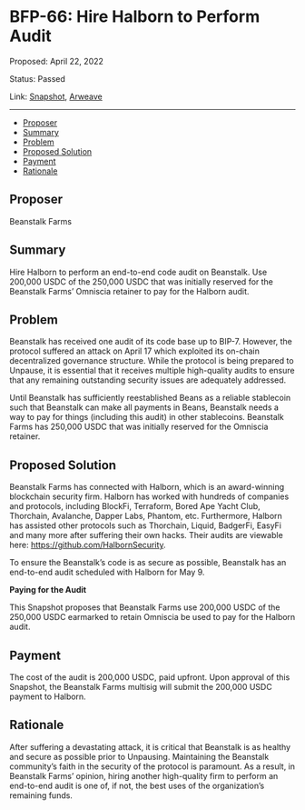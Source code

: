 # BFP-66: Hire Halborn to Perform Audit

Proposed: April 22, 2022

Status: Passed

Link: [Snapshot](https://snapshot.org/#/beanstalkfarms.eth/proposal/0x54fad9c756daa38bb4bafadbee2cea6cb98f380fe2d6a62fdf723d0b15430d42), [Arweave](https://arweave.net/KjAXTPzs-SDk1ufqeutkvBFOafjXmSI7CmFx7eyzcus)

---

- [Proposer](#proposer)
- [Summary](#summary)
- [Problem](#problem)
- [Proposed Solution](#proposed-solution)
- [Payment](#payment)
- [Rationale](#rationale)

## Proposer

Beanstalk Farms

## Summary

Hire Halborn to perform an end-to-end code audit on Beanstalk. Use 200,000 USDC of the 250,000 USDC that was initially reserved for the Beanstalk Farms’ Omniscia retainer to pay for the Halborn audit.

## Problem

Beanstalk has received one audit of its code base up to BIP-7. However, the protocol suffered an attack on April 17 which exploited its on-chain decentralized governance structure. While the protocol is being prepared to Unpause, it is essential that it receives multiple high-quality audits to ensure that any remaining outstanding security issues are adequately addressed.

Until Beanstalk has sufficiently reestablished Beans as a reliable stablecoin such that Beanstalk can make all payments in Beans, Beanstalk needs a way to pay for things (including this audit) in other stablecoins. Beanstalk Farms has 250,000 USDC that was initially reserved for the Omniscia retainer.

## Proposed Solution

Beanstalk Farms has connected with Halborn, which is an award-winning blockchain security firm. Halborn has worked with hundreds of companies and protocols, including BlockFi, Terraform, Bored Ape Yacht Club, Thorchain, Avalanche, Dapper Labs, Phantom, etc. Furthermore, Halborn has assisted other protocols such as Thorchain, Liquid, BadgerFi, EasyFi and many more after suffering their own hacks. Their audits are viewable here: https://github.com/HalbornSecurity.

To ensure the Beanstalk’s code is as secure as possible, Beanstalk has an end-to-end audit scheduled with Halborn for May 9.

**Paying for the Audit**

This Snapshot proposes that Beanstalk Farms use 200,000 USDC of the 250,000 USDC earmarked to retain Omniscia be used to pay for the Halborn audit.

## Payment
The cost of the audit is 200,000 USDC, paid upfront. Upon approval of this Snapshot, the Beanstalk Farms multisig will submit the 200,000 USDC payment to Halborn.

## Rationale

After suffering a devastating attack, it is critical that Beanstalk is as healthy and secure as possible prior to Unpausing. Maintaining the Beanstalk community’s faith in the security of the protocol is paramount. As a result, in Beanstalk Farms’ opinion, hiring another high-quality firm to perform an end-to-end audit is one of, if not, the best uses of the organization’s remaining funds.

